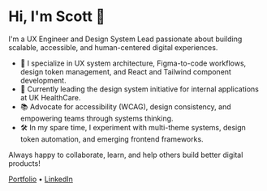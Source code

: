 # Hi, I'm Scott 👋

I'm a UX Engineer and Design System Lead passionate about building scalable, accessible, and human-centered digital experiences.

- 🔧 I specialize in UX system architecture, Figma-to-code workflows, design token management, and React and Tailwind component development.
- 🎨 Currently leading the design system initiative for internal applications at UK HealthCare.
- 📚 Advocate for accessibility (WCAG), design consistency, and empowering teams through systems thinking.
- 🛠️ In my spare time, I experiment with multi-theme systems, design token automation, and emerging frontend frameworks.

Always happy to collaborate, learn, and help others build better digital products!

<!-- Links -->
[Portfolio](https://scottmay.dev/) • [LinkedIn](https://www.linkedin.com/in/mayscott)
